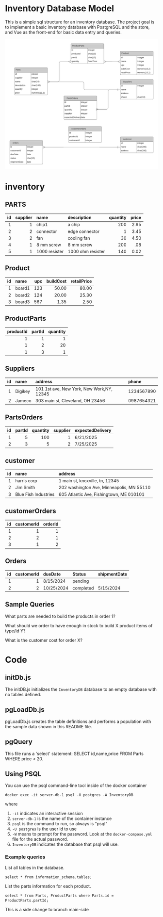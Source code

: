 # Inventory Database Model
This is a simple sql structure for an inventory database.
The project goal is to implement a basic inventory database with PostgreSQL and the store, and 
Vue as the front-end for basic data entry and queries.

![diagram](inventoryDiagram.png)

# inventory
## PARTS
| id | supplier | name          | description       | quantity | price |
|---:|---------:|:--------------|:------------------|---------:|------:|
|  1 |        1 | chip1         | a chip            |      200 |  2.95 |
|  2 |        2 | connector     | edge connector    |        1 |  3.45 |
|  3 |        2 | fan           | cooling fan       |       30 |  4.50 |
|  4 |        1 | 8 mm screw    | 8 mm screw        |      200 |   .08 |
|  5 |        1 | 1000 resister | 1000 ohm resister |      140 |  0.02 |

## Product
| id | name   | upc | buildCost | retailPrice | 
|---:|:-------|----:|----------:|------------:|
|  1 | board1 | 123 |     50.00 |       80.00 |
|  2 | board2 | 124 |     20.00 |       25.30 |
|  3 | board3 | 567 |      1.35 |        2.50 |

## ProductParts
| productId | partId | quantity |
|----------:|-------:|---------:|
|         1 |      1 |        1 |
|         1 |      2 |       20 |
|         1 |      3 |        1 |

##

## Suppliers
| id | name    | address                                   | phone      |
|---:|:--------|:------------------------------------------|:-----------|
|  1 | Digikey | 101 1st ave, New York, New Work,NY, 12345 | 1234567890 |
|  2 | Jameco  | 303 main st, Cleveland, OH 23456          | 0987654321 |

## PartsOrders

| id | partId | quantity | supplier | expectedDelivery |
|---:|-------:|---------:|---------:|:-----------------|
|  1 |      5 |      100 |        1 | 6/21/2025        |
|  2 |      3 |        5 |        2 | 7/25/2025        |

## customer

|  id | name                  | address                                   |
|----:|:----------------------|:------------------------------------------|
|   1 | harris corp           | 1 main st, knoxville, tn, 12345           |
|   2 | Jim Smith             | 202 washington Ave, Minneapolis, MN 55110 |
|   3 | Blue Fish Industries  | 605 Atlantic Ave, Fishingtown, ME 010101  |

## customerOrders

|  id |  customerId |  orderId |
|----:|------------:|---------:|
|   1 |           1 |        1 |
|   2 |           2 |        1 |
|   3 |           1 |        2 |


## Orders

| id |  customerId | dueDate    | Status     | shipmentDate  |
|---:|------------:|:-----------|:-----------|:--------------|
|  1 |           1 | 8/15/2024  | pending    |               |  
|  2 |           2 | 10/25/2024 | completed  | 5/15/2024     |

## Sample Queries
What parts are needed to build the products in order 1?

What should we order to have enough in stock to build X product items of type/id Y?

What is the customer cost for order X?

# Code
## initDb.js
The initDB.js initializes the `InventoryDB` database to an empty database with no tables defined.
## pgLoadDb.js
pgLoadDb.js creates the table definitions and performs a population with the sample data shown 
in this README file.
## pgQuery
This file runs a 'select' statement: SELECT id,name,price FROM Parts WHERE price < 20.
## Using PSQL 
You can use the psql command-line tool inside of the docker container
```angular2html
docker exec -it server-db-1 psql -U postgres -W InventoryDB
```
where
1) `-it` indicates an interactive session
2) `server-db-1` is the name of the container instance
3) `psql` is the command to run, so always is "psql"
4) `-U postgres` is the user id to use
5) `-W` means to prompt for the password.  Look at the `docker-compose.yml` file for the actual password.
6) `InventoryDB` indicates the database that psql will use.

### Example queries
List all tables in the database.
````angular2html
select * from information_schema.tables;
````
List the parts information for each product.
```angular2html
select * from Parts, ProductParts where Parts.id = ProductParts.partId;
```

This is a side change to branch main-side
